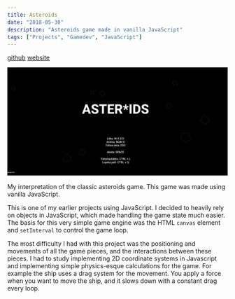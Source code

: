 ```yaml
---
title: Asteroids
date: "2018-05-30"
description: "Asteroids game made in vanilla JavaScript"
tags: ["Projects", "Gamedev", "JavaScript"]
---
```


[github](https://github.com/Larqqa/Electron-asteroids)
[website](https://those-asteroids.web.app/)

![asteroids](./asteroids.png)

My interpretation of the classic asteroids game. This game was made using vanilla JavaScript.

This is one of my earlier projects using JavaScript. I decided to heavily rely on objects in JavaScript, which made handling the game state much easier. The basis for this very simple game engine was the HTML `canvas` element and `setInterval` to control the game loop.

The most difficulty I had with this project was the positioning and movements of all the game pieces, and the interactions between these pieces. I had to study implementing 2D coordinate systems in Javascript and implementing simple physics-esque calculations for the game. For example the ship uses a drag system for the movement. You apply a force when you want to move the ship, and it slows down with a constant drag every loop.